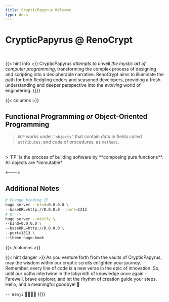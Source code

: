 ```yaml
---
title: CrypticPapyrus Welcome
type: docs
---
```

# CrypticPapyrus @ RenoCrypt


</br>

{{< hint info >}}
CrypticPapyrus _attempts_ to unveil _the mystic art of computer programming_, transforming the complex process of designing and scripting into a decipherable narrative. RenoCrypt aims to illuminate the path for both fledgling coders and seasoned developers, providing a fresh understanding and deeper perspective into the _evolving_ world of engineering.
{{</hint>}}

{{< columns >}}

## Functional Programming *or* Object-Oriented Programming

> `OOP` works under `“objects”` that contain *data* in fields called `attributes`; and *code* of procedures, as `methods`.
</br>
> `FP` is the process of building software by **composing pure functions**. All objects are *immutable*

<--->

## Additional Notes

```bash
# Change binding IP
hugo server --bind=0.0.0.0 \
--baseURL=http://0.0.0.0 --port=1313
# Or ->
hugo server --minify \
--bind=0.0.0.0 \
--baseURL=http://0.0.0.0 \
--port=1313 \
--theme hugo-book
```

{{< /columns >}}

{{< hint danger >}}
As you venture forth from the vaults of CrypticPapyrus, may the wisdom within our cryptic scrolls enlighten your journey. Remember, every line of code is a new verse in the epic of innovation. So, until our paths intertwine in the labyrinth of knowledge once again - Farewell, brave explorer, and let the rhythm of creation guide your steps. Hello, and a meaningful goodbye! 💙

`-- Benji` 🧑‍🔬🧑‍💻
{{</hint>}}
